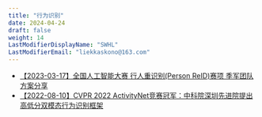 ```yaml
---
title: "行为识别"
date: 2024-04-24
draft: false
weight: 14
LastModifierDisplayName: "SWHL"
LastModifierEmail: "liekkaskono@163.com"
---
```

 
- [【2023-03-17】全国人工智能大赛 行人重识别(Person ReID)赛项 季军团队方案分享](http://mp.weixin.qq.com/s?__biz=MzIwNDA5NDYzNA==&mid=2247501265&idx=1&sn=2c75ef0faa737d90340f3e91826504b0&chksm=96c7e814a1b06102fcdc12a8b74197df87e45e4a60633a6270f49d48d44e4f2d401a987d7730#rd)
- [【2022-08-10】CVPR 2022 ActivityNet竞赛冠军：中科院深圳先进院提出高低分双模态行为识别框架](https://mp.weixin.qq.com/s/9_5RvQE7z5Rhrg4_Ux7sMQ)

